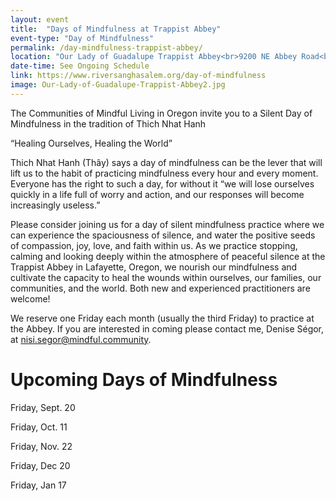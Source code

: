 ```yaml
---
layout: event
title:  "Days of Mindfulness at Trappist Abbey"
event-type: "Day of Mindfulness"
permalink: /day-mindfulness-trappist-abbey/
location: "Our Lady of Guadalupe Trappist Abbey<br>9200 NE Abbey Road<br>Carlton , OR"
date-time: See Ongoing Schedule
link: https://www.riversanghasalem.org/day-of-mindfulness
image: Our-Lady-of-Guadalupe-Trappist-Abbey2.jpg
---
```


The Communities of Mindful Living in Oregon invite you to a Silent Day of Mindfulness in the tradition of Thich Nhat Hanh

“Healing Ourselves, Healing the World”

Thich Nhat Hanh (Thây) says a day of mindfulness can be the lever that will lift us to the habit of practicing mindfulness every hour and every moment. Everyone has the right to such a day, for without it “we will lose ourselves quickly in a life full of worry and action, and our responses will become increasingly useless.”

Please consider joining us for a day of silent mindfulness practice where we can experience the spaciousness of silence, and water the positive seeds of compassion, joy, love, and faith within us. As we practice stopping, calming and looking deeply within the atmosphere of peaceful silence at the Trappist Abbey in Lafayette, Oregon, we nourish our mindfulness and cultivate the capacity to heal the wounds within ourselves, our families, our communities, and the world. Both new and experienced practitioners are welcome!

We reserve one Friday each month (usually the third Friday) to practice at the Abbey.  If you are interested in coming please contact me, Denise Ségor, at <nisi.segor@mindful.community>.

# Upcoming Days of Mindfulness


Friday, Sept. 20

Friday, Oct. 11

Friday, Nov. 22

Friday, Dec 20

Friday, Jan 17
